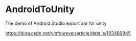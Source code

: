 # AndroidToUnity
The demo of Android Studio export aar for unity 

https://blog.csdn.net/yinfourever/article/details/103489945
